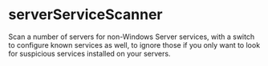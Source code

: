 # serverServiceScanner
Scan a number of servers for non-Windows Server services, with a switch to configure known services as well, to ignore those if you only want to look for suspicious services installed on your servers.
